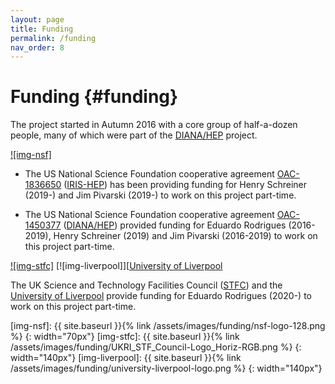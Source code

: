 ```yaml
---
layout: page
title: Funding
permalink: /funding
nav_order: 8
---
```



Funding {#funding}
=======

The project started in Autumn 2016 with a core group of half-a-dozen people,
many of which were part of the [DIANA/HEP][] project.

[![img-nsf]][NSF]

- The US National Science Foundation cooperative agreement [OAC-1836650][] ([IRIS-HEP][])
has been providing funding for Henry Schreiner (2019-) and Jim Pivarski (2019-)
to work on this project part-time.

- The US National Science Foundation cooperative agreement [OAC-1450377][] ([DIANA/HEP][])
provided funding for Eduardo Rodrigues (2016-2019), Henry Schreiner (2019)
and Jim Pivarski (2016-2019) to work on this project part-time.

[![img-stfc]][STFC]  [![img-liverpool]][[University of Liverpool]

The UK Science and Technology Facilities Council ([STFC][]) and the
[University of Liverpool][] provide funding for Eduardo Rodrigues (2020-)
to work on this project part-time.


[DIANA/HEP]: https://diana-hep.org/
[IRIS-HEP]: https://iris-hep.org/
[NSF]: https://nsf.gov/
[STFC]: stfc.ukri.org/
[University of Liverpool]: https://www.liverpool.ac.uk/
[OAC-1450377]: https://nsf.gov/awardsearch/showAward?AWD_ID=1450377
[OAC-1836650]: https://nsf.gov/awardsearch/showAward?AWD_ID=1836650
[img-nsf]: {{ site.baseurl }}{% link /assets/images/funding/nsf-logo-128.png %}
{: width="70px"}
[img-stfc]: {{ site.baseurl }}{% link /assets/images/funding/UKRI_STF_Council-Logo_Horiz-RGB.png %}
{: width="140px"}
[img-liverpool]: {{ site.baseurl }}{% link /assets/images/funding/university-liverpool-logo.png %}
{: width="140px"}
